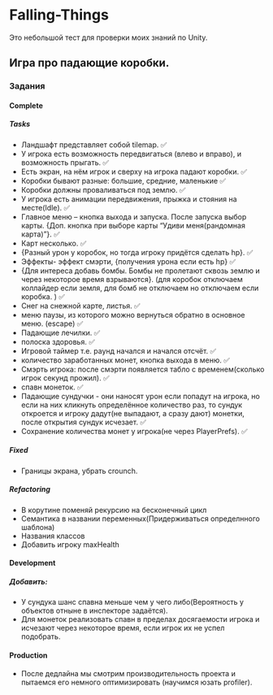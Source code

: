 # Falling-Things
Это небольшой тест для проверки моих знаний по Unity.
## Игра про падающие коробки.
### Задания
#### Complete
##### Tasks
* Ландшафт представляет собой tilemap. :white_check_mark:
* У игрока есть возможность передвигаться (влево и вправо), и возможность прыгать. :white_check_mark:
* Есть экран, на нём игрок и сверху на игрока падают коробки. :white_check_mark:
* Коробки бывают разные: большие, средние, маленькие  :white_check_mark:
* Коробки должны проваливаться под землю. :white_check_mark:
* У игрока есть анимации передвижения, прыжка и стояния на месте(Idle). :white_check_mark:
* Главное меню – кнопка выхода и запуска. После запуска выбор карты. {Доп. кнопка при выборе карты “Удиви меня(рандомная карта)”}. :white_check_mark:
* Карт несколько. :white_check_mark:
* {Разный урон у коробок, но тогда игроку придётся сделать hp}. :white_check_mark:
* Эффекты- эффект смэрти, {получения урона если есть hp} :white_check_mark:
* {Для интереса добавь бомбы. Бомбы не пролетают сквозь землю и через некоторое время взрываются}. (для коробок отключаем коллайдер если земля, для бомб не отключаем но отключаем если коробка. ) :white_check_mark:
* Cнег на снежной карте, листья. :white_check_mark:
* меню паузы, из которого можно вернуться обратно в основное меню. (escape) :white_check_mark:
* Падающие лечилки. :white_check_mark:
* полоска здоровья. :white_check_mark:
* Игровой таймер т.е. раунд начался и начался отсчёт. :white_check_mark:
* количество заработанных монет, кнопка выхода в меню. :white_check_mark:
* Смэрть игрока: после смэрти появляется табло с временем(сколько игрок секунд прожил). :white_check_mark:
* спавн монеток. :white_check_mark:
* Падающие сундучки - они наносят урон если попадут на игрока, но если на них кликнуть определённое количество раз, то сундук откроется и игроку дадут(не выпадают, а сразу дают) монетки, после открытия сундук исчезает. :white_check_mark:
* Сохранение количества монет у игрока(не через PlayerPrefs). :white_check_mark:
##### Fixed
* Границы экрана, убрать crounch.
##### Refactoring
* В корутине поменяй рекурсию на бесконечный цикл 
* Семантика в названии переменных(Придерживаться определнного шаблона)
* Названия классов 
* Добавить игроку maxHealth
#### Development
##### Добавить: 
* У сундука шанс спавна меньше чем у чего либо(Вероятность у объектов отныне в инспекторе задаётся).
* Для монеток реализовать спавн в пределах досягаемости игрока и исчезают через некоторое время, если игрок их не успел подобрать.
#### Production
* После дедлайна мы смотрим производительность проекта и пытаемся его немного оптимизировать (научимся юзать profiler).